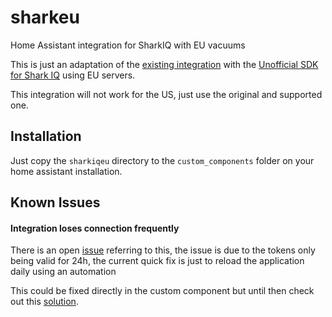 # sharkeu
Home Assistant integration for SharkIQ with EU vacuums

This is just an adaptation of the [existing integration](https://github.com/home-assistant/core/tree/dev/homeassistant/components/sharkiq) with the [Unofficial SDK for Shark IQ](https://github.com/ajmarks/sharkiq) using EU servers.

This integration will not work for the US, just use the original and supported one.

## Installation 
Just copy the `sharkiqeu` directory to the `custom_components` folder on your home assistant installation. 


## Known Issues

#### Integration loses connection frequently
There is an open [issue](https://github.com/home-assistant/core/issues/44775) referring to this, the issue is due to the tokens only being valid for 24h, the current quick fix is just to reload the application daily using an automation

This could be fixed directly in the custom component but until then check out this [solution](https://github.com/home-assistant/core/issues/44775#issuecomment-758230213).
